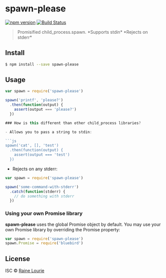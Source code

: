 # spawn-please
[![npm version](https://img.shields.io/npm/v/spawn-please.svg)](https://npmjs.org/package/spawn-please)
[![Build Status](https://travis-ci.org/metaraine/spawn-please.svg?branch=master)](https://travis-ci.org/metaraine/spawn-please)

> Promisified child_process.spawn. \*Supports stdin* \*Rejects on stderr*

## Install

```sh
$ npm install --save spawn-please
```

## Usage

```js
var spawn = require('spawn-please')

spawn('printf', 'please?')
  .then(function(output) {
    assert(output === 'please?')
  })

### How is this different than other child_process libraries?

- Allows you to pass a string to stdin:

```js
spawn('cat', [], 'test')
  .then(function(output) {
    assert(output === 'test')
  })

```
- Rejects on any stderr:

```js
var spawn = require('spawn-please')

spawn('some-command-with-stderr')
  .catch(function(stderr) {
    // do something with stderr
  })
```

### Using your own Promise library

**spawn-please** uses the global Promise object by default. You may use your own Promise library by overriding the Promise property:

```js
var spawn = require('spawn-please')
spawn.Promise = require('bluebird')
```

## License

ISC © [Raine Lourie](https://github.com/metaraine)
